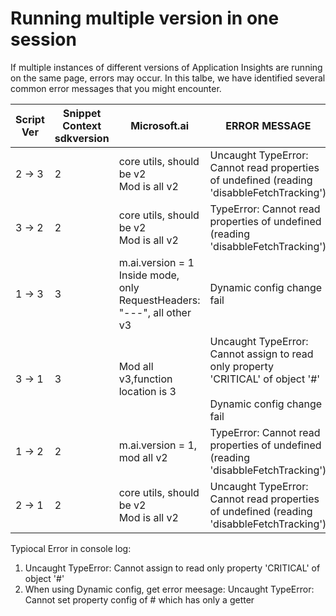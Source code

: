 # Running multiple version in one session


If multiple instances of different versions of Application Insights are running on the same page, errors may occur. In this talbe, we have identified several common error messages that you might encounter.

| Script Ver | Snippet Context sdkversion | Microsoft.ai                                                              | ERROR MESSAGE                                                                                                          |   |
|------------|----------------------------|---------------------------------------------------------------------------|------------------------------------------------------------------------------------------------------------------------|---|
| 2 -> 3     | 2                          | core utils, should be v2<br>Mod is all v2                                 | Uncaught TypeError: Cannot read properties of undefined (reading 'disabbleFetchTracking')                              |   |
| 3 -> 2     | 2                          | core utils, should be v2<br>Mod is all v2                             | TypeError: Cannot read properties of undefined (reading 'disabbleFetchTracking')                                       |   |
| 1 -> 3     | 3                          | m.ai.version = 1<br>Inside mode, only RequestHeaders: "---", all other v3 | Dynamic config change fail                                                                                             |   |
| 3 -> 1     | 3                          | Mod all v3,function location is 3                                         | Uncaught TypeError: Cannot assign to read only property 'CRITICAL' of object '#<Object>'<br><br>Dynamic config change fail |   |
| 1 -> 2     | 2                          | m.ai.version = 1, mod all v2                                              | TypeError: Cannot read properties of undefined (reading 'disabbleFetchTracking')                                       |   |
| 2 -> 1     | 2                          | core utils, should be v2<br>Mod is all v2                                 | Uncaught TypeError: Cannot read properties of undefined (reading 'disabbleFetchTracking')                              |   |


Typiocal Error in console log:
1. Uncaught TypeError: Cannot assign to read only property 'CRITICAL' of object '#<Object>'
2. When using Dynamic config, get error meesage:
Uncaught TypeError: Cannot set property config of #<AppInsightsSku> which has only a getter


